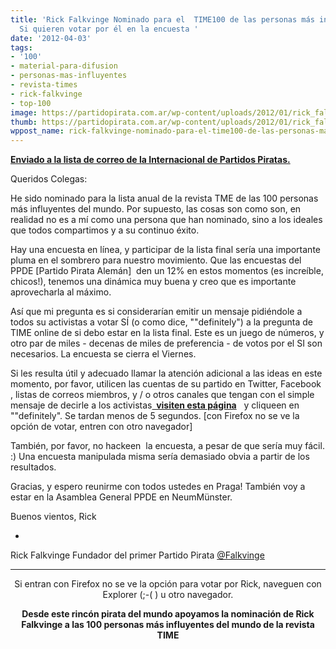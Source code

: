 ```yaml
---
title: 'Rick Falkvinge Nominado para el  TIME100 de las personas más influyentes-
  Si quieren votar por él en la encuesta '
date: '2012-04-03'
tags:
- '100'
- material-para-difusion
- personas-mas-influyentes
- revista-times
- rick-falkvinge
- top-100
image: https://partidopirata.com.ar/wp-content/uploads/2012/01/rick_falkvinge.jpg
thumb: https://partidopirata.com.ar/wp-content/uploads/2012/01/rick_falkvinge-150x150.jpg
wppost_name: rick-falkvinge-nominado-para-el-time100-de-las-personas-mas-influyentes-si-quieren-votar-por-el-en-la-encuesta
---
```


<strong><a href="http://lists.pirateweb.net/pipermail/pp.international.general/2012-April/011280.html" target="_blank">Enviado a la lista de correo de la Internacional de Partidos Piratas.</a></strong>

Queridos Colegas:

He sido nominado para la lista anual de la revista TME de las 100 personas más influyentes del mundo. Por supuesto, las cosas son como son, en realidad no es a mí como una persona que han nominado, sino a los ideales que todos compartimos y a su continuo éxito.

Hay una encuesta en línea, y participar de la lista final sería una importante pluma en el sombrero para nuestro movimiento. Que las encuestas del PPDE [Partido Pirata Alemán]  den un 12% en estos momentos (es increíble, chicos!), tenemos una dinámica muy buena y creo que es importante aprovecharla al máximo.

Así que mi pregunta es si considerarían emitir un mensaje pidiéndole a todos su activistas a votar SÍ (o como dice, ""definitely") a la pregunta de TIME online de si debo estar en la lista final. Este es un juego de números, y otro par de miles - decenas de miles de preferencia - de votos por el SI son necesarios. La encuesta se cierra el Viernes.

Si les resulta útil y adecuado llamar la atención adicional a las ideas en este momento, por favor, utilicen las cuentas de su partido en Twitter, Facebook , listas de correos miembros, y / o otros canales que tengan con el simple mensaje de decirle a los activistas<strong><a href="http://www.time.com/time/specials/packages/article/0,28804,2107952_2107953_2110143,00.html" target="_blank">  visiten esta página</a></strong>   y cliqueen en ""definitely". Se tardan menos de 5 segundos. [con Firefox no se ve la opción de votar, entren con otro navegador]

También, por favor, no hackeen  la encuesta, a pesar de que sería muy fácil. :) Una encuesta manipulada misma sería demasiado obvia a partir de los resultados.

Gracias, y espero reunirme con todos ustedes en Praga! También voy a estar en la Asamblea General PPDE en NeumMünster.

Buenos vientos,
Rick

-
Rick Falkvinge
Fundador del primer Partido Pirata
<a href="https://twitter.com/#!/Falkvinge" target="_blank">@Falkvinge</a>

<hr />
<p style="text-align: center;">Si entran con Firefox no se ve la opción para votar por Rick, naveguen con Explorer (;-( ) u otro navegador.</p>
<p style="text-align: center;"><strong>Desde este rincón pirata del mundo apoyamos la nominación de Rick Falkvinge a las 100 personas más influyentes del mundo de la revista TIME</strong></p>
